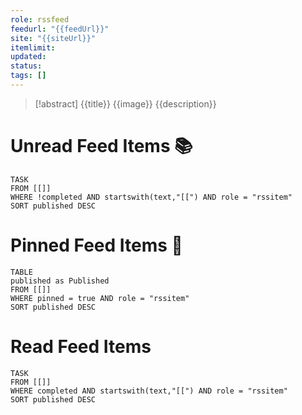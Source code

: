 ```yaml
---
role: rssfeed
feedurl: "{{feedUrl}}"
site: "{{siteUrl}}"
itemlimit:
updated:
status:
tags: []
---
```

> [!abstract] {{title}}
> <span class="rss-image">{{image}}</span>
> {{description}}

# Unread Feed Items 📚
~~~dataview
TASK
FROM [[]]
WHERE !completed AND startswith(text,"[[") AND role = "rssitem"
SORT published DESC
~~~

# Pinned Feed Items 📍
~~~dataview
TABLE
published as Published
FROM [[]]
WHERE pinned = true AND role = "rssitem"
SORT published DESC
~~~

# Read Feed Items
~~~dataview
TASK
FROM [[]]
WHERE completed AND startswith(text,"[[") AND role = "rssitem"
SORT published DESC
~~~